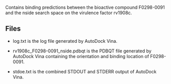 Contains binding predictions between the bioactive compound F0298-0091 and the nside search space on the virulence factor rv1908c.

## Files

- log.txt is the log file generated by AutoDock Vina.

- rv1908c_F0298-0091_nside.pdbqt is the PDBQT file generated by AutoDock Vina containing the orientation and binding location of F0298-0091.

- stdoe.txt is the combined STDOUT and STDERR output of AutoDock Vina.

